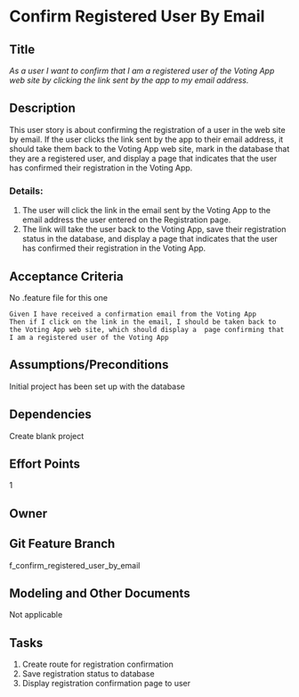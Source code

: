 # Confirm Registered User By Email


## Title

*As a user I want to confirm that I am a registered user of the Voting App web site by clicking the link sent by the app to my email address.*

## Description

This user story is about confirming the registration of a user in the web site by email. If the user clicks the link sent by the app to their email address, it should take them back to the Voting App web site, mark in the database that they are a registered user, and display a page that indicates that the user has confirmed their registration in the Voting App. 

### Details:

1. The user will click the link in the email sent by the Voting App to the email address the user entered on the Registration page.
2. The link will take the user back to the Voting App, save their registration status in the database, and display a page that indicates that the user has confirmed their registration in the Voting App. 

## Acceptance Criteria
No .feature file for this one

    Given I have received a confirmation email from the Voting App
    Then if I click on the link in the email, I should be taken back to the Voting App web site, which should display a  page confirming that I am a registered user of the Voting App


## Assumptions/Preconditions
Initial project has been set up with the database


## Dependencies
Create blank project


## Effort Points
1


## Owner



## Git Feature Branch
f_confirm_registered_user_by_email


## Modeling and Other Documents
Not applicable


## Tasks

1. Create route for registration confirmation
2. Save registration status to database
3. Display registration confirmation page to user
